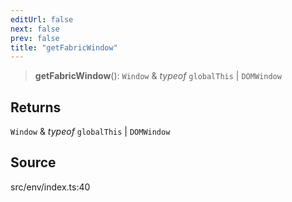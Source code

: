 ```yaml
---
editUrl: false
next: false
prev: false
title: "getFabricWindow"
---
```


> **getFabricWindow**(): `Window` & *typeof* `globalThis` \| `DOMWindow`

## Returns

`Window` & *typeof* `globalThis` \| `DOMWindow`

## Source

src/env/index.ts:40
